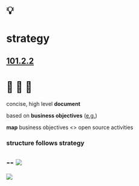 # 💡
# strategy

[101.2.2](https://digital-sustainability.github.io/module-eoss-ospo101/module2/#section-developing-an-open-source-strategy)
--
# 🥇 🥈 🥉

concise, high level **document**

based on **business objectives** ([e.g.](https://digital-sustainability.github.io/module-eoss-ospo101/module2/#strategic-objective-examples))

**map** business objectives <> open source activities

### structure follows strategy
--
![](https://digital-sustainability.github.io/module-eoss-ospo101/module2/os-ladder.png)
--
![](https://digital-sustainability.github.io/module-eoss-ospo101/module2/involvement-over-time.png)